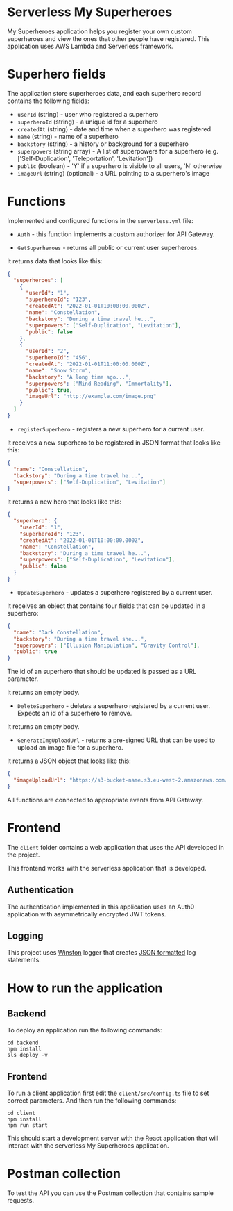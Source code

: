 # Serverless My Superheroes

My Superheroes application helps you register your own custom superheroes and view the ones that other people have registered. This application uses AWS Lambda and Serverless framework.

# Superhero fields

The application store superheroes data, and each superhero record contains the following fields:

* `userId` (string) - user who registered a superhero
* `superheroId` (string) - a unique id for a superhero
* `createdAt` (string) - date and time when a superhero was registered
* `name` (string) - name of a superhero
* `backstory` (string) - a history or background for a superhero
* `superpowers` (string array) - A list of superpowers for a superhero (e.g. ['Self-Duplication', 'Teleportation', 'Levitation'])
* `public` (boolean) - 'Y' if a superhero is visible to all users, 'N' otherwise
* `imageUrl` (string) (optional) - a URL pointing to a superhero's image

# Functions

Implemented and configured functions in the `serverless.yml` file:

* `Auth` - this function implements a custom authorizer for API Gateway.

* `GetSuperheroes` - returns all public or current user superheroes.

It returns data that looks like this:

```json
{
  "superheroes": [
    {
      "userId": "1",
      "superheroId": "123",
      "createdAt": "2022-01-01T10:00:00.000Z",
      "name": "Constellation",
      "backstory": "During a time travel he...",
      "superpowers": ["Self-Duplication", "Levitation"],
      "public": false
    },
    {
      "userId": "2",
      "superheroId": "456",
      "createdAt": "2022-01-01T11:00:00.000Z",
      "name": "Snow Storm",
      "backstory": "A long time ago...",
      "superpowers": ["Mind Reading", "Immortality"],
      "public": true,
      "imageUrl": "http://example.com/image.png"
    }
  ]
}
```

* `registerSuperhero` - registers a new superhero for a current user.

It receives a new superhero to be registered in JSON format that looks like this:

```json
{
  "name": "Constellation",
  "backstory": "During a time travel he...",
  "superpowers": ["Self-Duplication", "Levitation"]
}
```

It returns a new hero that looks like this:

```json
{
  "superhero": {
    "userId": "1",
    "superheroId": "123",
    "createdAt": "2022-01-01T10:00:00.000Z",
    "name": "Constellation",
    "backstory": "During a time travel he...",
    "superpowers": ["Self-Duplication", "Levitation"],
    "public": false
  }
}
```

* `UpdateSuperhero` - updates a superhero registered by a current user.

It receives an object that contains four fields that can be updated in a superhero:

```json
{
  "name": "Dark Constellation",
  "backstory": "During a time travel she...",
  "superpowers": ["Illusion Manipulation", "Gravity Control"],
  "public": true
}
```

The id of an superhero that should be updated is passed as a URL parameter.

It returns an empty body.

* `DeleteSuperhero` - deletes a superhero registered by a current user. Expects an id of a superhero to remove.

It returns an empty body.

* `GenerateImgUploadUrl` - returns a pre-signed URL that can be used to upload an image file for a superhero.

It returns a JSON object that looks like this:

```json
{
  "imageUploadUrl": "https://s3-bucket-name.s3.eu-west-2.amazonaws.com/image.png"
}
```

All functions are connected to appropriate events from API Gateway.

# Frontend

The `client` folder contains a web application that uses the API developed in the project.

This frontend works with the serverless application that is developed.

## Authentication

The authentication implemented in this application uses an Auth0 application with asymmetrically encrypted JWT tokens.

## Logging

This project uses [Winston](https://github.com/winstonjs/winston) logger that creates [JSON formatted](https://stackify.com/what-is-structured-logging-and-why-developers-need-it/) log statements.

# How to run the application

## Backend

To deploy an application run the following commands:

```
cd backend
npm install
sls deploy -v
```

## Frontend

To run a client application first edit the `client/src/config.ts` file to set correct parameters. And then run the following commands:

```
cd client
npm install
npm run start
```

This should start a development server with the React application that will interact with the serverless My Superheroes application.

# Postman collection

To test the API you can use the Postman collection that contains sample requests.
